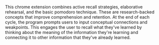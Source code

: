 This chrome extension combines active recall strategies, elaborative rehearsal, and the basic pomodoro technique. These are research-backed concepts that improve comprehension and retention. At the end of each cycle, the program prompts users to input conceptual connections and weakpoints. This engages the user to recall what they've learned by thinking about the meaning of the information they're learning and connecting it to other information that they've already learned. 
